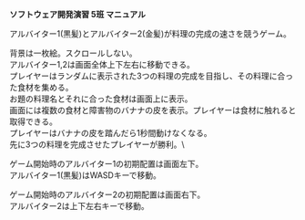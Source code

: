 **ソフトウェア開発演習 5班 マニュアル**

アルバイター1(黒髪)とアルバイター2(金髪)が料理の完成の速さを競うゲーム。

背景は一枚絵。スクロールしない。\
アルバイター1,2は画面全体上下左右に移動できる。\
プレイヤーはランダムに表示された3つの料理の完成を目指し、その料理に合った食材を集める。\
お題の料理名とそれに合った食材は画面上に表示。\
画面には複数の食材と障害物のバナナの皮を表示。プレイヤーは食材に触れると取得できる。\
プレイヤーはバナナの皮を踏んだら1秒間動けなくなる。\
先に3つの料理を完成させたプレイヤーが勝利。\

ゲーム開始時のアルバイター1の初期配置は画面左下。\
アルバイター1(黒髪)はWASDキーで移動。

ゲーム開始時のアルバイター2の初期配置は画面右下。\
アルバイター2は上下左右キーで移動。


